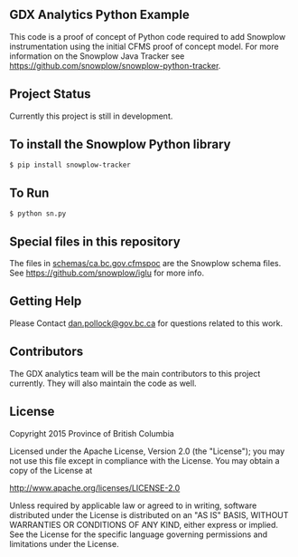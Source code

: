 ## GDX Analytics Python Example

This code is a proof of concept of Python code required to add Snowplow instrumentation using the initial CFMS proof of concept model. For more information on the Snowplow Java Tracker see https://github.com/snowplow/snowplow-python-tracker.

## Project Status

Currently this project is still in development.

## To install the Snowplow Python library

```
$ pip install snowplow-tracker
```

## To Run

```
$ python sn.py
```

## Special files in this repository
The files in [schemas/ca.bc.gov.cfmspoc](../schemas/ca.bc.gov.cfmspoc) are the Snowplow schema files. See https://github.com/snowplow/iglu for more info.

## Getting Help

Please Contact dan.pollock@gov.bc.ca for questions related to this work. 

## Contributors

The GDX analytics team will be the main contributors to this project currently. They will also maintain the code as well. 

## License

Copyright 2015 Province of British Columbia

Licensed under the Apache License, Version 2.0 (the "License");
you may not use this file except in compliance with the License.
You may obtain a copy of the License at

   http://www.apache.org/licenses/LICENSE-2.0

Unless required by applicable law or agreed to in writing, software
distributed under the License is distributed on an "AS IS" BASIS,
WITHOUT WARRANTIES OR CONDITIONS OF ANY KIND, either express or implied.
See the License for the specific language governing permissions and limitations under the License.

